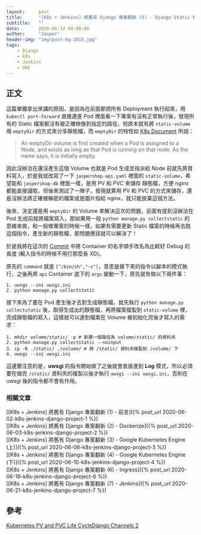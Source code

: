 ```yaml
---
layout:     post
title:      "[K8s + Jenkins] 將舊有 Django 專案翻新 (5) - Django Static File With Nginx"
subtitle:   ""
date:       2020-06-14 04:00:00
author:     "Jasper"
header-img: "img/post-bg-2015.jpg"
tags:
    - Django
    - k8s
    - Jenkins
    - GKE
---
```

## 正文

這篇單獨拿出來講的原因，是因為在前面都把所有 Deployment 執行起來，用 `kubectl port-forward` 直接連進 Pod  裡面看一下專案有沒有正常執行後，發現所有的 Static 檔案都沒有被正確映像到指定的路徑，但原本就有將 `static-volume` 用 `emptyDir` 的方式來分享靜態檔，而 `emptyDir` 的特性如 [K8s Document](https://kubernetes.io/docs/concepts/storage/volumes/#emptydir) 所說：

> An emptyDir volume is first created when a Pod is assigned to a Node, and exists as long as that Pod is running on that node. As the name says, it is initially empty.

因此沒辦法在還沒產生這個 Volume 也就是 Pod 生成並指派給 Node 前就先將資料寫入，於是我就改寫了一下 `jaspershop-api.yaml` 裡面的 `static-volume`，希望能和 `jaspershop-db` 裡面一樣，是用 PV 和 PVC 來儲存 靜態檔，方便 nginx 都能直接讀取，但後來測試了一陣子，發現就算用 PV 和 PVC 的方式來儲存，還是沒辦法將正確被解密的檔案或是圖片指給 nginx，就只能放棄這個方法。

後來，決定還是用 `emptyDir` 的 Volume 來解決這次的問題，前面有提到沒辦法在 Pod 生成前就將檔案寫入，那如果用一般 `python manage.py collectstatic` 的思維來做，和一般做專案的時候一樣，如果有需要更新 Static 檔案的時候再去跑這個指令，產生新的靜態檔，那問題應該就可以解決了！

於是我將在這次的 [Commit](https://github.com/JasperSui/k8s-jenkins-django-jasper-shop/commit/ca16b92eaf04fe2d391ff0bd0871cd4c01eca230) 中將 Container 的名字順手改名為比較好 Debug 的長度 (輸入指令的時候不用打那麼長 XD)。

原先的 `command` 就是 `["/bin/sh","-c"]`，意思是接下來的指令以腳本的模式執行，之後再將 `api` Container 底下的 `args` 變動一下，原先就有做以下兩件事：

```shell
1. uwsgi --ini uwsgi.ini
2. python manage.py collectstatic
```

接下來為了要在 Pod 產生後才去對生成靜態檔，就先執行 `python manage.py collectstatic` 後，取得生成出的靜態檔，再將檔案複製到 `static-volume` 裡，完成靜態檔的寫入，這樣就可以達到檔案在 Volume 被初始化完後才寫入的需求：

```shell
1. mkdir volume/static/ -p # 新建一個路徑為 volume/static/ 的資料夾
2. python manage.py collectstatic --noinput
3. cp -R ./static/ ./volume/ # 將 /static/ 資料夾複製到 /volume/ 下
4. uwsgi --ini uwsgi.ini 
```

這邊要注意的是，**uwsgi** 的指令開始做了之後就會直接進到 **Log** 模式，所以必須要在做完 `/static/` 資料夾的複製以後才執行 `uwsgi --ini uwsgi.ini`，否則在 uwsgi 後的指令都不會有作用。

### 相關文章
[[K8s + Jenkins] 將舊有 Django 專案翻新 (1) - 前言]({% post_url 2020-06-02-k8s-jenkins-django-project-1 %})<br>
[[K8s + Jenkins] 將舊有 Django 專案翻新 (2) - Dockerize]({% post_url 2020-06-03-k8s-jenkins-django-project-2 %})<br>
[[K8s + Jenkins] 將舊有 Django 專案翻新 (3) - Google Kubernetes Engine (上)]({% post_url 2020-06-06-k8s-jenkins-django-project-3 %})<br>
[[K8s + Jenkins] 將舊有 Django 專案翻新 (4) - Google Kubernetes Engine (下)]({% post_url 2020-06-10-k8s-jenkins-django-project-4 %})<br>
[[K8s + Jenkins] 將舊有 Django 專案翻新 (6) - Ingress]({% post_url 2020-06-16-k8s-jenkins-django-project-6 %})<br>
[[K8s + Jenkins] 將舊有 Django 專案翻新 (7) - Jenkins]({% post_url 2020-06-21-k8s-jenkins-django-project-7 %})

## 參考

[Kubernetes PV and PVC Life CycleDjango Channels 2](https://wiki.shileizcc.com/confluence/display/KUB/Kubernetes+PV+and+PVC+Life+Cycle)